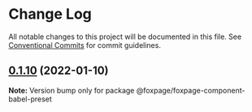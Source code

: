 # Change Log

All notable changes to this project will be documented in this file.
See [Conventional Commits](https://conventionalcommits.org) for commit guidelines.

## [0.1.10](https://github.com/foxpage/foxpage-component-framework/compare/@foxpage/foxpage-component-babel-preset@0.1.9...@foxpage/foxpage-component-babel-preset@0.1.10) (2022-01-10)

**Note:** Version bump only for package @foxpage/foxpage-component-babel-preset
